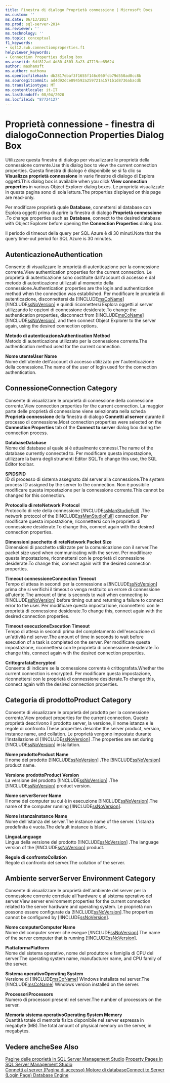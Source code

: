 ```yaml
---
title: Finestra di dialogo Proprietà connessione | Microsoft Docs
ms.custom: ''
ms.date: 06/13/2017
ms.prod: sql-server-2014
ms.reviewer: ''
ms.technology: ''
ms.topic: conceptual
f1_keywords:
- sql12.swb.connectionproperties.f1
helpviewer_keywords:
- Connection Properties dialog box
ms.assetid: 6df812ad-4d80-4503-8a23-47719ce85624
author: mashamsft
ms.author: mathoma
ms.openlocfilehash: db2817ebaf3f1655f146c060fcb79d550ad0cc8b
ms.sourcegitcommit: ad4d92dce894592a259721a1571b1d8736abacdb
ms.translationtype: MT
ms.contentlocale: it-IT
ms.lasthandoff: 08/04/2020
ms.locfileid: "87724127"
---
```

# <a name="connection-properties-dialog-box"></a><span data-ttu-id="5888b-102">Proprietà connessione - finestra di dialogo</span><span class="sxs-lookup"><span data-stu-id="5888b-102">Connection Properties Dialog Box</span></span>
  <span data-ttu-id="5888b-103">Utilizzare questa finestra di dialogo per visualizzare le proprietà della connessione corrente.</span><span class="sxs-lookup"><span data-stu-id="5888b-103">Use this dialog box to view the current connection properties.</span></span> <span data-ttu-id="5888b-104">Questa finestra di dialogo è disponibile se si fa clic su **Visualizza proprietà connessione** in varie finestre di dialogo di Esplora oggetti.</span><span class="sxs-lookup"><span data-stu-id="5888b-104">This dialog box is available when you click **View connection properties** in various Object Explorer dialog boxes.</span></span> <span data-ttu-id="5888b-105">Le proprietà visualizzate in questa pagina sono di sola lettura.</span><span class="sxs-lookup"><span data-stu-id="5888b-105">The properties displayed on this page are read-only.</span></span>  
  
 <span data-ttu-id="5888b-106">Per modificare proprietà quale **Database**, connettersi al database con Esplora oggetti prima di aprire la finestra di dialogo **Proprietà connessione** .</span><span class="sxs-lookup"><span data-stu-id="5888b-106">To change properties such as **Database**, connect to the desired database with Object Explorer before opening the **Connection Properties** dialog box.</span></span>  
  
 <span data-ttu-id="5888b-107">Il periodo di timeout della query per SQL Azure è di 30 minuti.</span><span class="sxs-lookup"><span data-stu-id="5888b-107">Note that the query time-out period for SQL Azure is 30 minutes.</span></span>  
  
## <a name="authentication"></a><span data-ttu-id="5888b-108">Autenticazione</span><span class="sxs-lookup"><span data-stu-id="5888b-108">Authentication</span></span>  
 <span data-ttu-id="5888b-109">Consente di visualizzare le proprietà di autenticazione per la connessione corrente.</span><span class="sxs-lookup"><span data-stu-id="5888b-109">View authentication properties for the current connection.</span></span> <span data-ttu-id="5888b-110">Le proprietà di autenticazione sono costituite dall'account di accesso e dal metodo di autenticazione utilizzati al momento della connessione.</span><span class="sxs-lookup"><span data-stu-id="5888b-110">Authentication properties are the login and authentication method when the connection was established.</span></span> <span data-ttu-id="5888b-111">Per modificare le proprietà di autenticazione, disconnettersi da [!INCLUDE[msCoName](../includes/msconame-md.md)] [!INCLUDE[ssNoVersion](../includes/ssnoversion-md.md)] e quindi riconnettersi Esplora oggetti al server utilizzando le opzioni di connessione desiderate.</span><span class="sxs-lookup"><span data-stu-id="5888b-111">To change the authentication properties, disconnect from [!INCLUDE[msCoName](../includes/msconame-md.md)] [!INCLUDE[ssNoVersion](../includes/ssnoversion-md.md)], and then connect Object Explorer to the server again, using the desired connection options.</span></span>  
  
 <span data-ttu-id="5888b-112">**Metodo di autenticazione**</span><span class="sxs-lookup"><span data-stu-id="5888b-112">**Authentication Method**</span></span>  
 <span data-ttu-id="5888b-113">Metodo di autenticazione utilizzato per la connessione corrente.</span><span class="sxs-lookup"><span data-stu-id="5888b-113">The authentication method used for the current connection.</span></span>  
  
 <span data-ttu-id="5888b-114">**Nome utente**</span><span class="sxs-lookup"><span data-stu-id="5888b-114">**User Name**</span></span>  
 <span data-ttu-id="5888b-115">Nome dell'utente dell'account di accesso utilizzato per l'autenticazione della connessione.</span><span class="sxs-lookup"><span data-stu-id="5888b-115">The name of the user of login used for the connection authentication.</span></span>  
  
## <a name="connection-category"></a><span data-ttu-id="5888b-116">Connessione</span><span class="sxs-lookup"><span data-stu-id="5888b-116">Connection Category</span></span>  
 <span data-ttu-id="5888b-117">Consente di visualizzare le proprietà di connessione della connessione corrente.</span><span class="sxs-lookup"><span data-stu-id="5888b-117">View connection properties for the current connection.</span></span> <span data-ttu-id="5888b-118">La maggior parte delle proprietà di connessione viene selezionata nella scheda **Proprietà connessione** della finestra di dialogo **Connetti al server** durante il processo di connessione.</span><span class="sxs-lookup"><span data-stu-id="5888b-118">Most connection properties were selected on the **Connection Properties** tab of the **Connect to server** dialog box during the connection process.</span></span>  
  
 <span data-ttu-id="5888b-119">**Database**</span><span class="sxs-lookup"><span data-stu-id="5888b-119">**Database**</span></span>  
 <span data-ttu-id="5888b-120">Nome del database al quale si è attualmente connessi.</span><span class="sxs-lookup"><span data-stu-id="5888b-120">The name of the database currently connected to.</span></span> <span data-ttu-id="5888b-121">Per modificare questa impostazione, utilizzare la barra degli strumenti Editor SQL.</span><span class="sxs-lookup"><span data-stu-id="5888b-121">To change this use, the SQL Editor toolbar.</span></span>  
  
 <span data-ttu-id="5888b-122">**SPID**</span><span class="sxs-lookup"><span data-stu-id="5888b-122">**SPID**</span></span>  
 <span data-ttu-id="5888b-123">ID di processo di sistema assegnato dal server alla connessione.</span><span class="sxs-lookup"><span data-stu-id="5888b-123">The system process ID assigned by the server to the connection.</span></span> <span data-ttu-id="5888b-124">Non è possibile modificare questa impostazione per la connessione corrente.</span><span class="sxs-lookup"><span data-stu-id="5888b-124">This cannot be changed for this connection.</span></span>  
  
 <span data-ttu-id="5888b-125">**Protocollo di rete**</span><span class="sxs-lookup"><span data-stu-id="5888b-125">**Network Protocol**</span></span>  
 <span data-ttu-id="5888b-126">Protocollo di rete della connessione [!INCLUDE[ssManStudioFull](../includes/ssmanstudiofull-md.md)] .</span><span class="sxs-lookup"><span data-stu-id="5888b-126">The network protocol of the [!INCLUDE[ssManStudioFull](../includes/ssmanstudiofull-md.md)] connection.</span></span> <span data-ttu-id="5888b-127">Per modificare questa impostazione, riconnettersi con le proprietà di connessione desiderate.</span><span class="sxs-lookup"><span data-stu-id="5888b-127">To change this, connect again with the desired connection properties.</span></span>  
  
 <span data-ttu-id="5888b-128">**Dimensioni pacchetto di rete**</span><span class="sxs-lookup"><span data-stu-id="5888b-128">**Network Packet Size**</span></span>  
 <span data-ttu-id="5888b-129">Dimensioni di pacchetto utilizzate per la comunicazione con il server.</span><span class="sxs-lookup"><span data-stu-id="5888b-129">The packet size used when communicating with the server.</span></span> <span data-ttu-id="5888b-130">Per modificare questa impostazione, riconnettersi con le proprietà di connessione desiderate.</span><span class="sxs-lookup"><span data-stu-id="5888b-130">To change this, connect again with the desired connection properties.</span></span>  
  
 <span data-ttu-id="5888b-131">**Timeout connessione**</span><span class="sxs-lookup"><span data-stu-id="5888b-131">**Connection Timeout**</span></span>  
 <span data-ttu-id="5888b-132">Tempo di attesa in secondi per la connessione a [!INCLUDE[ssNoVersion](../includes/ssnoversion-md.md)] prima che si verifichi il timeout o venga restituito un errore di connessione all'utente.</span><span class="sxs-lookup"><span data-stu-id="5888b-132">The amount of time is seconds to wait when connecting to [!INCLUDE[ssNoVersion](../includes/ssnoversion-md.md)] before timing out and returning a failure to connect error to the user.</span></span> <span data-ttu-id="5888b-133">Per modificare questa impostazione, riconnettersi con le proprietà di connessione desiderate.</span><span class="sxs-lookup"><span data-stu-id="5888b-133">To change this, connect again with the desired connection properties.</span></span>  
  
 <span data-ttu-id="5888b-134">**Timeout esecuzione**</span><span class="sxs-lookup"><span data-stu-id="5888b-134">**Execution Timeout**</span></span>  
 <span data-ttu-id="5888b-135">Tempo di attesa in secondi prima del completamento dell'esecuzione di un'attività nel server.</span><span class="sxs-lookup"><span data-stu-id="5888b-135">The amount of time in seconds to wait before execution of a task is completed on the server.</span></span> <span data-ttu-id="5888b-136">Per modificare questa impostazione, riconnettersi con le proprietà di connessione desiderate.</span><span class="sxs-lookup"><span data-stu-id="5888b-136">To change this, connect again with the desired connection properties.</span></span>  
  
 <span data-ttu-id="5888b-137">**Crittografata**</span><span class="sxs-lookup"><span data-stu-id="5888b-137">**Encrypted**</span></span>  
 <span data-ttu-id="5888b-138">Consente di indicare se la connessione corrente è crittografata.</span><span class="sxs-lookup"><span data-stu-id="5888b-138">Whether the current connection is encrypted.</span></span> <span data-ttu-id="5888b-139">Per modificare questa impostazione, riconnettersi con le proprietà di connessione desiderate.</span><span class="sxs-lookup"><span data-stu-id="5888b-139">To change this, connect again with the desired connection properties.</span></span>  
  
## <a name="product-category"></a><span data-ttu-id="5888b-140">Categoria di prodotto</span><span class="sxs-lookup"><span data-stu-id="5888b-140">Product Category</span></span>  
 <span data-ttu-id="5888b-141">Consente di visualizzare le proprietà del prodotto per la connessione corrente.</span><span class="sxs-lookup"><span data-stu-id="5888b-141">View product properties for the current connection.</span></span> <span data-ttu-id="5888b-142">Queste proprietà descrivono il prodotto server, la versione, il nome istanza e le regole di confronto.</span><span class="sxs-lookup"><span data-stu-id="5888b-142">These properties describe the server product, version, instance name, and collation.</span></span> <span data-ttu-id="5888b-143">Le proprietà vengono impostate durante l'installazione di [!INCLUDE[ssNoVersion](../includes/ssnoversion-md.md)] .</span><span class="sxs-lookup"><span data-stu-id="5888b-143">The properties are set during [!INCLUDE[ssNoVersion](../includes/ssnoversion-md.md)] installation.</span></span>  
  
 <span data-ttu-id="5888b-144">**Nome prodotto**</span><span class="sxs-lookup"><span data-stu-id="5888b-144">**Product Name**</span></span>  
 <span data-ttu-id="5888b-145">Il nome del prodotto [!INCLUDE[ssNoVersion](../includes/ssnoversion-md.md)] .</span><span class="sxs-lookup"><span data-stu-id="5888b-145">The [!INCLUDE[ssNoVersion](../includes/ssnoversion-md.md)] product name.</span></span>  
  
 <span data-ttu-id="5888b-146">**Versione prodotto**</span><span class="sxs-lookup"><span data-stu-id="5888b-146">**Product Version**</span></span>  
 <span data-ttu-id="5888b-147">La versione del prodotto [!INCLUDE[ssNoVersion](../includes/ssnoversion-md.md)] .</span><span class="sxs-lookup"><span data-stu-id="5888b-147">The [!INCLUDE[ssNoVersion](../includes/ssnoversion-md.md)] product version.</span></span>  
  
 <span data-ttu-id="5888b-148">**Nome server**</span><span class="sxs-lookup"><span data-stu-id="5888b-148">**Server Name**</span></span>  
 <span data-ttu-id="5888b-149">Il nome del computer su cui è in esecuzione [!INCLUDE[ssNoVersion](../includes/ssnoversion-md.md)].</span><span class="sxs-lookup"><span data-stu-id="5888b-149">The name of the computer running [!INCLUDE[ssNoVersion](../includes/ssnoversion-md.md)].</span></span>  
  
 <span data-ttu-id="5888b-150">**Nome istanza**</span><span class="sxs-lookup"><span data-stu-id="5888b-150">**Instance Name**</span></span>  
 <span data-ttu-id="5888b-151">Nome dell'istanza del server.</span><span class="sxs-lookup"><span data-stu-id="5888b-151">The instance name of the server.</span></span> <span data-ttu-id="5888b-152">L'istanza predefinita è vuota.</span><span class="sxs-lookup"><span data-stu-id="5888b-152">The default instance is blank.</span></span>  
  
 <span data-ttu-id="5888b-153">**Lingua**</span><span class="sxs-lookup"><span data-stu-id="5888b-153">**Language**</span></span>  
 <span data-ttu-id="5888b-154">Lingua della versione del prodotto [!INCLUDE[ssNoVersion](../includes/ssnoversion-md.md)] .</span><span class="sxs-lookup"><span data-stu-id="5888b-154">The language version of the [!INCLUDE[ssNoVersion](../includes/ssnoversion-md.md)] product.</span></span>  
  
 <span data-ttu-id="5888b-155">**Regole di confronto**</span><span class="sxs-lookup"><span data-stu-id="5888b-155">**Collation**</span></span>  
 <span data-ttu-id="5888b-156">Regole di confronto del server.</span><span class="sxs-lookup"><span data-stu-id="5888b-156">The collation of the server.</span></span>  
  
## <a name="server-environment-category"></a><span data-ttu-id="5888b-157">Ambiente server</span><span class="sxs-lookup"><span data-stu-id="5888b-157">Server Environment Category</span></span>  
 <span data-ttu-id="5888b-158">Consente di visualizzare le proprietà dell'ambiente del server per la connessione corrente correlate all'hardware e al sistema operativo del server.</span><span class="sxs-lookup"><span data-stu-id="5888b-158">View server environment properties for the current connection related to the server hardware and operating system.</span></span> <span data-ttu-id="5888b-159">Le proprietà non possono essere configurate da [!INCLUDE[ssNoVersion](../includes/ssnoversion-md.md)].</span><span class="sxs-lookup"><span data-stu-id="5888b-159">The properties cannot be configured by [!INCLUDE[ssNoVersion](../includes/ssnoversion-md.md)].</span></span>  
  
 <span data-ttu-id="5888b-160">**Nome computer**</span><span class="sxs-lookup"><span data-stu-id="5888b-160">**Computer Name**</span></span>  
 <span data-ttu-id="5888b-161">Nome del computer server che esegue [!INCLUDE[ssNoVersion](../includes/ssnoversion-md.md)].</span><span class="sxs-lookup"><span data-stu-id="5888b-161">The name of the server computer that is running [!INCLUDE[ssNoVersion](../includes/ssnoversion-md.md)].</span></span>  
  
 <span data-ttu-id="5888b-162">**Piattaforma**</span><span class="sxs-lookup"><span data-stu-id="5888b-162">**Platform**</span></span>  
 <span data-ttu-id="5888b-163">Nome del sistema operativo, nome del produttore e famiglia di CPU del server.</span><span class="sxs-lookup"><span data-stu-id="5888b-163">The operating system name, manufacturer name, and CPU family of the server.</span></span>  
  
 <span data-ttu-id="5888b-164">**Sistema operativo**</span><span class="sxs-lookup"><span data-stu-id="5888b-164">**Operating System**</span></span>  
 <span data-ttu-id="5888b-165">Versione di [!INCLUDE[msCoName](../includes/msconame-md.md)] Windows installata nel server.</span><span class="sxs-lookup"><span data-stu-id="5888b-165">The [!INCLUDE[msCoName](../includes/msconame-md.md)] Windows version installed on the server.</span></span>  
  
 <span data-ttu-id="5888b-166">**Processori**</span><span class="sxs-lookup"><span data-stu-id="5888b-166">**Processors**</span></span>  
 <span data-ttu-id="5888b-167">Numero di processori presenti nel server.</span><span class="sxs-lookup"><span data-stu-id="5888b-167">The number of processors on the server.</span></span>  
  
 <span data-ttu-id="5888b-168">**Memoria sistema operativo**</span><span class="sxs-lookup"><span data-stu-id="5888b-168">**Operating System Memory**</span></span>  
 <span data-ttu-id="5888b-169">Quantità totale di memoria fisica disponibile nel server espressa in megabyte (MB).</span><span class="sxs-lookup"><span data-stu-id="5888b-169">The total amount of physical memory on the server, in megabytes.</span></span>  
  
## <a name="see-also"></a><span data-ttu-id="5888b-170">Vedere anche</span><span class="sxs-lookup"><span data-stu-id="5888b-170">See Also</span></span>  
 <span data-ttu-id="5888b-171">[Pagine delle proprietà in SQL Server Management Studio](../ssms/property-pages-in-sql-server-management-studio.md) </span><span class="sxs-lookup"><span data-stu-id="5888b-171">[Property Pages in SQL Server Management Studio](../ssms/property-pages-in-sql-server-management-studio.md) </span></span>  
 [<span data-ttu-id="5888b-172">Connetti al server &#40;Pagina di accesso&#41; Motore di database</span><span class="sxs-lookup"><span data-stu-id="5888b-172">Connect to Server &#40;Login Page&#41; Database Engine</span></span>](../ssms/f1-help/connect-to-server-login-page-database-engine.md)  
  
  
